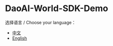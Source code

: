 # DaoAI-World-SDK-Demo

选择语言 / Choose your language：

- [中文](README.zh.md)
- [English](README.en.md)
